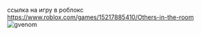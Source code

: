 ссылка на игру в роблокс  https://www.roblox.com/games/15217885410/Others-in-the-room
![gvenom]([https://github.com/DMITRI766/DMMy-Superhero-Team/blob/main/Gvenom.png](https://github.com/DMITRI766/horror_cameras/blob/main/mermaid-history-2024-06-04-230045.json))
